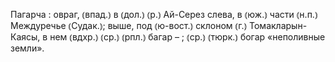 ---
---

Пагарча
: овраг, ⦅впад.⦆ в ⦅дол.⦆ ⦅р.⦆ Ай-Серез слева, в ⦅юж.⦆ части ⦅н.п.⦆ Междуречье ⦅Судак.⦆; выше, под ⦅ю-вост.⦆ склоном ⦅г.⦆ Томакларын-Каясы, в нем ⦅вдхр.⦆ ⦅ср.⦆ ⦅рпл.⦆ багар – ; ⦅ср.⦆ ⦅тюрк.⦆ богар «неполивные земли».
